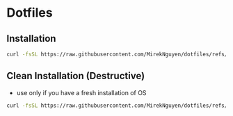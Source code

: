 # Dotfiles

## Installation

```bash
curl -fsSL https://raw.githubusercontent.com/MirekNguyen/dotfiles/refs/heads/main/install/install.sh | sh
```

## Clean Installation (Destructive)

- use only if you have a fresh installation of OS

```bash
curl -fsSL https://raw.githubusercontent.com/MirekNguyen/dotfiles/refs/heads/main/install/clean-install.sh | sh
```
